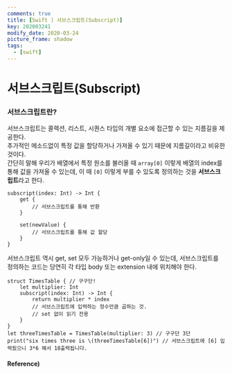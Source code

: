 ```yaml
---
comments: true
title: [Swift ) 서브스크립트(Subscript)]
key: 202003241
modify_date: 2020-03-24
picture_frame: shadow
tags:
  - [swift]
---
```

 
# 서브스크립트(Subscript)
 
### 서브스크립트란?
 
서브스크립트는 콜렉션, 리스트, 시퀀스 타입의 개별 요소에 접근할 수 있는 지름길을 제공한다.   
추가적인 메소드없이 특정 값을 할당하거나 가져올 수 있기 때문에 지름길이라고 비유한 것이다.   
간단히 말해 우리가 배열에서 특정 원소를 불러올 때 `array[0]` 이렇게 배열의 index를 통해 값을 가져올 수 있는데, 이 때 `[0]` 이렇게 부를 수 있도록 정의하는 것을 **서브스크립트**라고 한다.
```
subscript(index: Int) -> Int {
	get {
		// 서브스크립트를 통해 반환
	}
	
	set(newValue) {
		// 서브스크립트를 통해 값 할당
	}
}
```
서브스크립트 역시 get, set 모두 가능하거나 get-only일 수 있는데, 서브스크립트를 정의하는 코드는 당연히 각 타입 body 또는 extension 내에 위치해야 한다.
```
struct TimesTable { // 구구단!
    let multiplier: Int
    subscript(index: Int) -> Int {
        return multiplier * index 
        // 서브스크립트에 입력하는 정수만큼 곱하는 것.
        // set 없이 읽기 전용
    }
}
let threeTimesTable = TimesTable(multiplier: 3) // 구구단 3단
print("six times three is \(threeTimesTable[6])") // 서브스크립트에 [6] 입력됬으니 3*6 해서 18출력됩니다.
```
 
#### Reference)
 
